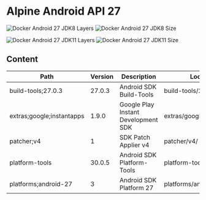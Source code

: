 # Alpine Android API 27

![Docker Android 27 JDK8 Layers](https://img.shields.io/microbadger/layers/alvrme/alpine-android/android-27-jdk8?label=Docker%20JDK8%20Layers&style=for-the-badge) ![Docker Android 27 JDK8 Size](https://img.shields.io/docker/image-size/alvrme/alpine-android/android-27-jdk8?label=Docker%20JDK8%20Size&style=for-the-badge)

![Docker Android 27 JDK11 Layers](https://img.shields.io/microbadger/layers/alvrme/alpine-android/android-27-jdk11?label=Docker%20JDK11%20Layers&style=for-the-badge) ![Docker Android 27 JDK11 Size](https://img.shields.io/docker/image-size/alvrme/alpine-android/android-27-jdk11?label=Docker%20JDK11%20Size&style=for-the-badge)

## Content

| Path                        | Version | Description                         | Location                     |
|-----------------------------|---------|-------------------------------------|------------------------------|
| build-tools;27.0.3          | 27.0.3  | Android SDK Build-Tools             | build-tools/27.0.3/          |
| extras;google;instantapps   | 1.9.0   | Google Play Instant Development SDK | extras/google/instantapps/   |
| patcher;v4                  | 1       | SDK Patch Applier v4                | patcher/v4/                  |
| platform-tools              | 30.0.5  | Android SDK Platform-Tools          | platform-tools/              |
| platforms;android-27        | 3       | Android SDK Platform 27             | platforms/android-27/        |
